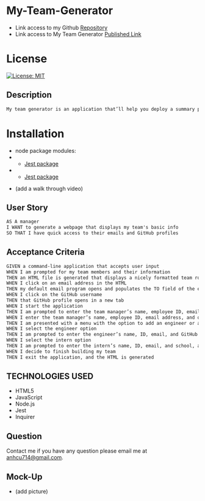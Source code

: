 # My-Team-Generator
- Link access to my Github [Repository](https://github.com/anhcu/My-Team-Generator)
- Link access to My Team Generator [Published Link](https://anhcu.github.io/My-Team-Generator/)

# License
[![License: MIT](https://img.shields.io/badge/License-MIT-yellow.svg)](https://opensource.org/licenses/MIT)

## Description
```md
My team generator is an application that’ll help you deploy a summary page of your team.  This application will ask you a series of questions about yourself and your software engineer team.  For example, what's their job title, ID, email and Github. In return, it’ll generate a HTML summary page of your team. 
```

# Installation 
- node package modules: 
- -  [Jest package](https://www.npmjs.com/package/jest) 
- -  [Jest package](https://www.npmjs.com/package/jest)


* (add a walk through video)

## User Story

```md
AS A manager
I WANT to generate a webpage that displays my team's basic info
SO THAT I have quick access to their emails and GitHub profiles
```

## Acceptance Criteria

```md
GIVEN a command-line application that accepts user input
WHEN I am prompted for my team members and their information
THEN an HTML file is generated that displays a nicely formatted team roster based on user input
WHEN I click on an email address in the HTML
THEN my default email program opens and populates the TO field of the email with the address
WHEN I click on the GitHub username
THEN that GitHub profile opens in a new tab
WHEN I start the application
THEN I am prompted to enter the team manager’s name, employee ID, email address, and office number
WHEN I enter the team manager’s name, employee ID, email address, and office number
THEN I am presented with a menu with the option to add an engineer or an intern or to finish building my team
WHEN I select the engineer option
THEN I am prompted to enter the engineer’s name, ID, email, and GitHub username, and I am taken back to the menu
WHEN I select the intern option
THEN I am prompted to enter the intern’s name, ID, email, and school, and I am taken back to the menu
WHEN I decide to finish building my team
THEN I exit the application, and the HTML is generated
```

## TECHNOLOGIES USED
- HTML5
- JavaScript
- Node.js
- Jest
- Inquirer

## Question
Contact me if you have any question please email me at anhcu714@gmail.com. 

## Mock-Up
- (add picture)